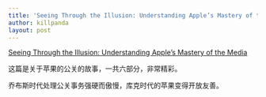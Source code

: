 ```yaml
---
title: 'Seeing Through the Illusion: Understanding Apple’s Mastery of the Media'
author: killpanda
layout: post
---
```


[Seeing Through the Illusion: Understanding Apple’s Mastery of the Media](http://9to5mac.com/2014/08/29/seeing-through-the-illusion-understanding-apples-mastery-of-the-media/)

这篇是关于苹果的公关的故事，一共六部分，非常精彩。

乔布斯时代处理公关事务强硬而傲慢，库克时代的苹果变得开放友善。
